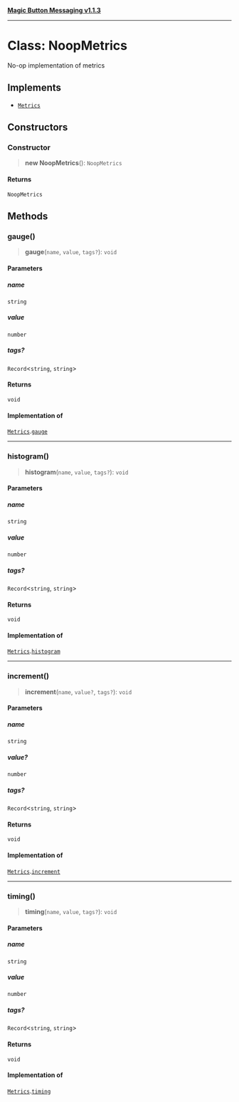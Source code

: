[**Magic Button Messaging v1.1.3**](../README.md)

***

# Class: NoopMetrics

No-op implementation of metrics

## Implements

- [`Metrics`](../interfaces/Metrics.md)

## Constructors

### Constructor

> **new NoopMetrics**(): `NoopMetrics`

#### Returns

`NoopMetrics`

## Methods

### gauge()

> **gauge**(`name`, `value`, `tags?`): `void`

#### Parameters

##### name

`string`

##### value

`number`

##### tags?

`Record`\<`string`, `string`\>

#### Returns

`void`

#### Implementation of

[`Metrics`](../interfaces/Metrics.md).[`gauge`](../interfaces/Metrics.md#gauge)

***

### histogram()

> **histogram**(`name`, `value`, `tags?`): `void`

#### Parameters

##### name

`string`

##### value

`number`

##### tags?

`Record`\<`string`, `string`\>

#### Returns

`void`

#### Implementation of

[`Metrics`](../interfaces/Metrics.md).[`histogram`](../interfaces/Metrics.md#histogram)

***

### increment()

> **increment**(`name`, `value?`, `tags?`): `void`

#### Parameters

##### name

`string`

##### value?

`number`

##### tags?

`Record`\<`string`, `string`\>

#### Returns

`void`

#### Implementation of

[`Metrics`](../interfaces/Metrics.md).[`increment`](../interfaces/Metrics.md#increment)

***

### timing()

> **timing**(`name`, `value`, `tags?`): `void`

#### Parameters

##### name

`string`

##### value

`number`

##### tags?

`Record`\<`string`, `string`\>

#### Returns

`void`

#### Implementation of

[`Metrics`](../interfaces/Metrics.md).[`timing`](../interfaces/Metrics.md#timing)
